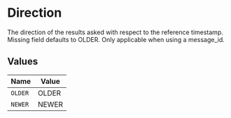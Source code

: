 # Direction

The direction of the results asked with respect to the reference timestamp. Missing field defaults to OLDER. Only applicable when using a message_id.


## Values

| Name    | Value   |
| ------- | ------- |
| `OLDER` | OLDER   |
| `NEWER` | NEWER   |